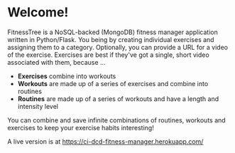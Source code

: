 # Welcome!

FitnessTree is a NoSQL-backed (MongoDB) fitness manager application written in Python/Flask. You being by creating individual exercises and assigning them to a category.
Optionally, you can provide a URL for a video of the exercise. Exercises are best if they've got a single, short video associated with them, because ... 

- **Exercises** combine into workouts
- **Workouts** are made up of a series of exercises and combine into routines
- **Routines** are made up of a series of workouts and have a length and intensity level

You can combine and save infinite combinations of routines, workouts and exercises to keep your exercise habits interesting!

A live version is at https://ci-dcd-fitness-manager.herokuapp.com/